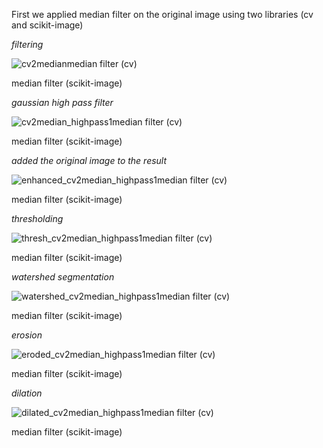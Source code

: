 First we applied median filter on the original image using two libraries (cv and scikit-image)

*filtering*


![cv2median](https://github.com/user-attachments/assets/c20b5b3f-b282-4bab-ac28-d341de58b8f8)median filter (cv)

median filter (scikit-image)

*gaussian high pass filter*


![cv2median_highpass1](https://github.com/user-attachments/assets/ad8469f2-4007-4315-b3ea-afd18e38a499)median filter (cv)

median filter (scikit-image)

*added the original image to the result*


![enhanced_cv2median_highpass1](https://github.com/user-attachments/assets/2cecd56e-17b0-417c-9539-8e797f0fcdcf)median filter (cv)

median filter (scikit-image)

*thresholding*


![thresh_cv2median_highpass1](https://github.com/user-attachments/assets/66b78ca3-dbed-4d11-b033-e089ca3eb0fa)median filter (cv)

median filter (scikit-image)

*watershed segmentation*


![watershed_cv2median_highpass1](https://github.com/user-attachments/assets/47b14805-5ba4-4831-b6f1-5590f63c8dc5)median filter (cv)

median filter (scikit-image)

*erosion*


![eroded_cv2median_highpass1](https://github.com/user-attachments/assets/fe87f638-6410-4257-a0c4-92296c882191)median filter (cv)

median filter (scikit-image)

*dilation*


![dilated_cv2median_highpass1](https://github.com/user-attachments/assets/8d851db3-11db-4a3d-8575-96a49007c5f3)median filter (cv)

median filter (scikit-image)



